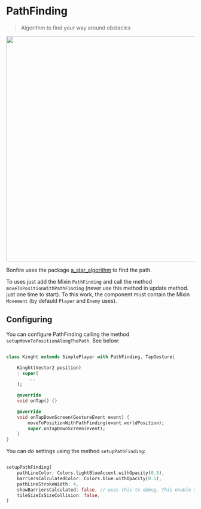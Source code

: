 # PathFinding

> Algorithm to find your way around obstacles

<img src="_media/git_move_along_the_path.gif" width="600"/>

Bonfire uses the package [a_star_algorithm](https://pub.dev/packages/a_star_algorithm) to find  the path.


To uses just add the Mixin `PathFinding` and call the method `moveToPositionWithPathFinding` (never use this method in update method. just one time to start). 
To this work, the component must contain the Mixin `Movement` (by defauld `Player` and `Enemy` uses).

## Configuring 

You can configure PathFinding calling the method `setupMoveToPositionAlongThePath`. See below:

```dart

class Kinght extends SimplePlayer with PathFinding, TapGesture{

    Kinght(Vector2 position)
    : super(
        ...
    );

    @override
    void onTap() {}

    @override
    void onTapDownScreen(GestureEvent event) {
        moveToPositionWithPathFinding(event.worldPosition);
        super.onTapDownScreen(event);
    }
}

```

You can do settings using the method `setupPathFinding`:

``` dart

setupPathFinding(
    pathLineColor: Colors.lightBlueAccent.withOpacity(0.5),
    barriersCalculatedColor: Colors.blue.withOpacity(0.5),
    pathLineStrokeWidth: 4,
    showBarriersCalculated: false, // uses this to debug. This enable show in the map the tiles considered collision by algorithm.
    tileSizeIsSizeCollision: false,
)
```

